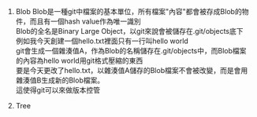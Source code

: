 
1. Blob
Blob是一種git中檔案的基本單位，所有檔案"內容"都會被存成Blob的物件，而且有一個hash value作為唯一識別\
Blob的全名是Binary Large Object，以git來說會被儲存在.git/objects底下\
例如我今天創建一個hello.txt裡面只有一行叫hello world\
git會生成一個雜湊值A，作為Blob的名稱儲存在.git/objects中，而Blob檔案的內容為hello world用git格式壓縮的東西\
要是今天更改了hello.txt，以雜湊值A儲存的Blob檔案不會被改變，而是會用雜湊值B生成新的Blob檔案。\
這使得git可以來做版本控管

2. Tree

